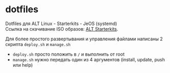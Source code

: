 # dotfiles
Dotfiles для ALT Linux - Starterkits - JeOS (systemd)   
Ссылка на скачивание ISO образов: [ALT Starterkits](https://www.altlinux.org/Starterkits/Download).


Для более простого развертывания и управления файлами написаны 2 скрипта `deploy.sh` и `manage.sh`   
* `deploy.sh` просто положить в `/` и выполнить от root
* `manage.sh` нужно передать один из 4 аргументов (install, update, push или help)
